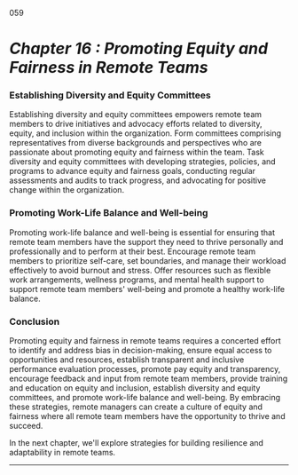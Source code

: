 059



# ***Chapter 16 : Promoting Equity and Fairness in Remote Teams***


### **Establishing Diversity and Equity Committees**

Establishing diversity and equity committees empowers remote team members to drive initiatives and advocacy efforts related to diversity, equity, and inclusion within the organization. Form committees comprising representatives from diverse backgrounds and perspectives who are passionate about promoting equity and fairness within the team. Task diversity and equity committees with developing strategies, policies, and programs to advance equity and fairness goals, conducting regular assessments and audits to track progress, and advocating for positive change within the organization.

### **Promoting Work-Life Balance and Well-being**

Promoting work-life balance and well-being is essential for ensuring that remote team members have the support they need to thrive personally and professionally and to perform at their best. Encourage remote team members to prioritize self-care, set boundaries, and manage their workload effectively to avoid burnout and stress. Offer resources such as flexible work arrangements, wellness programs, and mental health support to support remote team members' well-being and promote a healthy work-life balance.

### **Conclusion**

Promoting equity and fairness in remote teams requires a concerted effort to identify and address bias in decision-making, ensure equal access to opportunities and resources, establish transparent and inclusive performance evaluation processes, promote pay equity and transparency, encourage feedback and input from remote team members, provide training and education on equity and inclusion, establish diversity and equity committees, and promote work-life balance and well-being. By embracing these strategies, remote managers can create a culture of equity and fairness where all remote team members have the opportunity to thrive and succeed.

In the next chapter, we'll explore strategies for building resilience and adaptability in remote teams.

---
